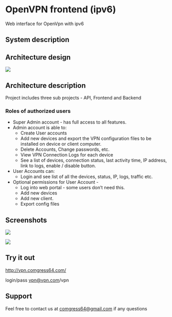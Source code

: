 # OpenVPN frontend (ipv6)
Web interface for OpenVpn with ipv6




## System description

## Architecture design

![](http://i.imgur.com/8NsQhfq.png)

## Architecture description

Project includes three sub projects - API, Frontend and Backend

### Roles of authorized users

* Super Admin account - has full access to all features.
* Admin account is able to:
  * Create User accounts
  * Add new devices and export the VPN configuration files to be installed on device or client computer.
  * Delete Accounts, Change passwords, etc.
  * View VPN Connection Logs for each device
  * See a list of devices, connection status, last activity time, IP address, link to logs, enable / disable button. 
* User Accounts can:
  * Login and see list of all the devices, status, IP, logs, traffic etc.
* Optional permissions for User Account - 
  * Log into web portal - some users don’t need this.
  * Add new devices 
  * Add new client.
  * Export config files






## Screenshots

![](http://i.imgur.com/at4X9ed.png)

![](http://i.imgur.com/iGDverq.gif)




## Try it out
http://vpn.comgress64.com/

login/pass
vpn@vpn.com/vpn


## Support

Feel free to contact us at comgress64@gmail.com if any questions
